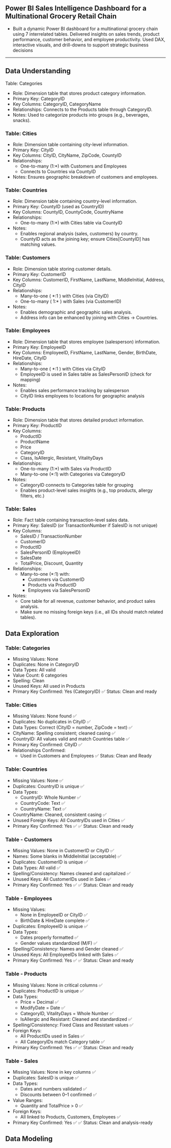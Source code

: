 ## **Power BI Sales Intelligence Dashboard for a Multinational Grocery Retail Chain**
- Built a dynamic Power BI dashboard for a multinational grocery chain using 7 interrelated tables. Delivered insights on sales trends, product performance, customer    behavior, and employee productivity. Used DAX, interactive visuals, and drill-downs to support strategic business decisions

---

## Data Understanding

Table: Categories
- Role: Dimension table that stores product category information.
- Primary Key: CategoryID
- Key Columns: CategoryID, CategoryName
- Relationships: Connects to the Products table through CategoryID.
- Notes: Used to categorize products into groups (e.g., beverages, snacks).

### Table: Cities
- Role: Dimension table containing city-level information.
- Primary Key: CityID
- Key Columns: CityID, CityName, ZipCode, CountyID
- Relationships:
   - One-to-many (1:*) with Customers and Employees
   - Connects to Countries via CountyID
- Notes: Ensures geographic breakdown of customers and employees.

### Table: Countries
- Role: Dimension table containing country-level information.
- Primary Key: CountyID (used as CountryID)
- Key Columns: CountyID, CountyCode, CountryName
- Relationships:
   - One-to-many (1:*) with Cities table via CountyID
- Notes:
   - Enables regional analysis (sales, customers) by country.
   - CountyID acts as the joining key; ensure Cities[CountyID] has matching values.

### Table: Customers
- Role: Dimension table storing customer details.
- Primary Key: CustomerID
- Key Columns: CustomerID, FirstName, LastName, MiddleInitial, Address, CityID
- Relationships:
   - Many-to-one ( *:1 ) with Cities (via CityID)
   - One-to-many ( 1:* ) with Sales (via CustomerID)
- Notes:
   - Enables demographic and geographic sales analysis.
   - Address info can be enhanced by joining with Cities → Countries.

### Table: Employees
- Role: Dimension table that stores employee (salesperson) information.
- Primary Key: EmployeeID
- Key Columns: EmployeeID, FirstName, LastName, Gender, BirthDate, HireDate, CityID
- Relationships:
   - Many-to-one ( *:1 ) with Cities via CityID
   - EmployeeID is used in Sales table as SalesPersonID (check for mapping)
- Notes:
   - Enables sales performance tracking by salesperson
   - CityID links employees to locations for geographic analysis

### Table: Products
- Role: Dimension table that stores detailed product information.
- Primary Key: ProductID
- Key Columns:
   - ProductID
   - ProductName
   - Price
   - CategoryID
   - Class, IsAllergic, Resistant, VitalityDays
- Relationships:
   - One-to-many (1:*) with Sales via ProductID
   - Many-to-one (*:1) with Categories via CategoryID
- Notes:
   - CategoryID connects to Categories table for grouping
   - Enables product-level sales insights (e.g., top products, allergy filters, etc.)

### Table: Sales
- Role: Fact table containing transaction-level sales data.
- Primary Key: SalesID (or TransactionNumber if SalesID is not unique)
- Key Columns:
   - SalesID / TransactionNumber
   - CustomerID
   - ProductID
   - SalesPersonID (EmployeeID)
   - SalesDate
   - TotalPrice, Discount, Quantity
- Relationships:
   - Many-to-one (*:1) with:
     - Customers via CustomerID
     - Products via ProductID
     - Employees via SalesPersonID
- Notes:
   - Core table for all revenue, customer behavior, and product sales analysis.
   - Make sure no missing foreign keys (i.e., all IDs should match related tables).

## Data Exploration 

### Table: Categories
- Missing Values: None
- Duplicates: None in CategoryID
- Data Types: All valid
- Value Count: 6 categories
- Spelling: Clean
- Unused Keys: All used in Products
- Primary Key Confirmed: Yes (CategoryID)
✅ Status: Clean and ready

### Table: Cities 

- Missing Values: None found ✅
- Duplicates: No duplicates in CityID ✅
- Data Types: Correct (CityID = number, ZipCode = text) ✅
- CityName: Spelling consistent; cleaned casing ✅
- CountryID: All values valid and match Countries table ✅
- Primary Key Confirmed: CityID ✅
- Relationships Confirmed:
   - Used in Customers and Employees
✅ Status: Clean and Ready

### Table: Countries

- Missing Values: None ✅
- Duplicates: CountryID is unique ✅
- Data Types:
   - CountryID: Whole Number ✅
   - CountryCode: Text ✅
   - CountryName: Text ✅
- CountryName: Cleaned, consistent casing ✅
- Unused Foreign Keys: All CountryIDs used in Cities ✅
- Primary Key Confirmed: Yes ✅
✅ Status: Clean and ready

### Table - Customers 

- Missing Values: None in CustomerID or CityID ✅
- Names: Some blanks in MiddleInitial (acceptable) ✅
- Duplicates: CustomerID is unique ✅
- Data Types: All valid ✅
- Spelling/Consistency: Names cleaned and capitalized ✅
- Unused Keys: All CustomerIDs used in Sales ✅
- Primary Key Confirmed: Yes ✅
✅ Status: Clean and ready

### Table - Employees 

- Missing Values:
   - None in EmployeeID or CityID ✅
   - BirthDate & HireDate complete ✅
- Duplicates: EmployeeID is unique ✅
- Data Types:
   - Dates properly formatted ✅
   - Gender values standardized (M/F) ✅
- Spelling/Consistency: Names and Gender cleaned ✅
- Unused Keys: All EmployeeIDs linked with Sales ✅
- Primary Key Confirmed: Yes ✅
✅ Status: Clean and ready

### Table - Products 

- Missing Values: None in critical columns ✅
- Duplicates: ProductID is unique ✅
- Data Types:
   - Price = Decimal ✅
   - ModifyDate = Date ✅
   - CategoryID, VitalityDays = Whole Number ✅
   - IsAllergic and Resistant: Cleaned and standardized ✅
- Spelling/Consistency: Fixed Class and Resistant values ✅
- Foreign Keys:
   - All ProductIDs used in Sales ✅
   - All CategoryIDs match Category table ✅
- Primary Key Confirmed: Yes ✅
✅ Status: Clean and ready

### Table - Sales 

- Missing Values: None in key columns ✅
- Duplicates: SalesID is unique ✅
- Data Types:
   - Dates and numbers validated ✅
   - Discounts between 0–1 confirmed ✅
- Value Ranges:
   - Quantity and TotalPrice > 0 ✅
- Foreign Keys:
   - All linked to Products, Customers, Employees ✅
- Primary Key Confirmed: Yes ✅
✅ Status: Clean and analysis-ready

## Data Modeling














